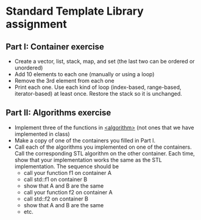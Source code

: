 # Standard Template Library assignment

## Part I: Container exercise
* Create a vector, list, stack, map, and set (the last two can be ordered or unordered)
* Add 10 elements to each one (manually or using a loop)
* Remove the 3rd element from each one
* Print each one. Use each kind of loop (index-based, range-based, iterator-based) at least once. Restore the stack so it is unchanged.

## Part II: Algorithms exercise
* Implement three of the functions in [\<algorithm\>](https://www.cplusplus.com/reference/algorithm/) (not ones that we have implemented in class)
* Make a copy of one of the containers you filled in Part I.
* Call each of the algorithms you implemented on one of the containers. Call the corresponding STL algorithm on the other container. 
Each time, show that your implementation works the same as the STL implementation. The sequence should be
   - call your function f1 on container A
   - call std::f1 on container B
   - show that A and B are the same
   - call your function f2 on container A
   - call std::f2 on container B
   - show that A and B are the same
   - etc.
